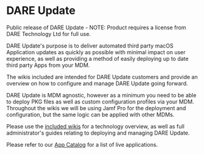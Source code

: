 # DARE Update
Public release of DARE Update - NOTE: Product requires a license from DARE Technology Ltd for full use.

DARE Update's purpose is to deliver automated third party macOS Application updates as quickly as possible with minimal impact on user experience, as well as providing a method of easily deploying up to date third party Apps from your MDM.

The wikis included are intended for DARE Update customers and provide an overview on how to configure and manage DARE Update going forward.

DARE Update is MDM agnostic, however as a minimum you need to be able to deploy PKG files as well as custom configuration profiles via your MDM. Throughout the wikis we will be using Jamf Pro for the deployment and configuration, but the same logic can be applied with other MDMs.

Please use the [included wikis](https://github.com/dare-tech/dareupdate-public/wiki)  for a technology overview, as well as full administrator's guides relating to deploying and managing DARE Update.

Please refer to our [App Catalog](https://www.dareupdate.co) for a list of live applications.
